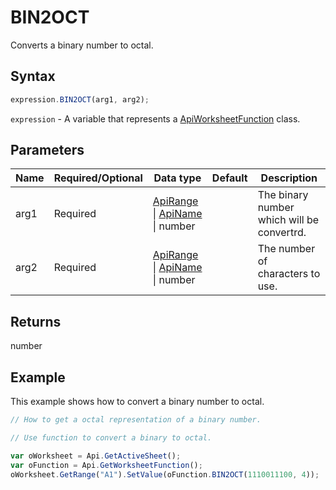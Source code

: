 # BIN2OCT

Converts a binary number to octal.

## Syntax

```javascript
expression.BIN2OCT(arg1, arg2);
```

`expression` - A variable that represents a [ApiWorksheetFunction](../ApiWorksheetFunction.md) class.

## Parameters

| **Name** | **Required/Optional** | **Data type** | **Default** | **Description** |
| ------------- | ------------- | ------------- | ------------- | ------------- |
| arg1 | Required | [ApiRange](../../ApiRange/ApiRange.md) \| [ApiName](../../ApiName/ApiName.md) \| number |  | The binary number which will be convertrd. |
| arg2 | Required | [ApiRange](../../ApiRange/ApiRange.md) \| [ApiName](../../ApiName/ApiName.md) \| number |  | The number of characters to use. |

## Returns

number

## Example

This example shows how to convert a binary number to octal.

```javascript editor-xlsx
// How to get a octal representation of a binary number.

// Use function to convert a binary to octal.

var oWorksheet = Api.GetActiveSheet();
var oFunction = Api.GetWorksheetFunction();
oWorksheet.GetRange("A1").SetValue(oFunction.BIN2OCT(1110011100, 4));
```
